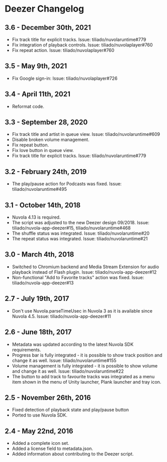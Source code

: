 Deezer Changelog
================

3.6 - December 30th, 2021
-------------------------

  * Fix track title for explicit tracks. Issue: tiliado/nuvolaruntime#779
  * Fix integration of playback controls. Issue: tiliado/nuvolaplayer#760
  * Fix repeat action. Issue: tiliado/nuvolaplayer#760

3.5 - May 9th, 2021
-------------------

  * Fix Google sign-in: Issue: tiliado/nuvolaplayer#726

3.4 - April 11th, 2021
----------------------

  * Reformat code.

3.3 - September 28, 2020
------------------------

  * Fix track title and artist in queue view. Issue: tiliado/nuvolaruntime#609
  * Disable broken volume management.
  * Fix repeat button.
  * Fix love button in queue view.
  * Fix track title for explicit tracks. Issue: tiliado/nuvolaruntime#779

3.2 - February 24th, 2019
-------------------------

  * The play/pause action for Podcasts was fixed. Issue: tiliado/nuvolaruntime#495

3.1  - October 14th, 2018
-------------------------

  * Nuvola 4.13 is required.
  * The script was adjusted to the new Deezer design 09/2018.
    Issue: tiliado/nuvola-app-deezer#15, tiliado/nuvolaruntime#468
  * The shuffle status was integrated. Issue: tiliado/nuvolaruntime#20
  * The repeat status was integrated. Issue: tiliado/nuvolaruntime#21

3.0 - March 4th, 2018
---------------------

  * Switched to Chromium backend and Media Stream Extension for audio playback instead of Flash plugin.
    Issue: tiliado/nuvola-app-deezer#12
  * Non-functional "Add to Favorite tracks" action was fixed. Issue: tiliado/nuvola-app-deezer#13

2.7 - July 19th, 2017
---------------------

  * Don't use Nuvola.parseTimeUsec in Nuvola 3 as it is available since Nuvola 4.5.
    Issue: tiliado/nuvola-app-deezer#11

2.6 - June 18th, 2017
---------------------

  * Metadata was updated according to the latest Nuvola SDK requirements.
  * Progress bar is fully integrated - it is possible to show track position and change it as well.
    Issue: tiliado/nuvolaruntime#155
  * Volume management is fully integrated - it is possible to show volume and change it as well.
    Issue: tiliado/nuvolaruntime#22
  * The button to add track to favourite tracks was integrated as a menu item shown in the menu of Unity launcher,
    Plank launcher and tray icon.

2.5 - November 26th, 2016
-------------------------

  * Fixed detection of playback state and play/pause button
  * Ported to use Nuvola SDK.

2.4 - May 22nd, 2016
--------------------

  * Added a complete icon set.
  * Added a license field to metadata.json.
  * Added information about contributing to the Deezer script.
